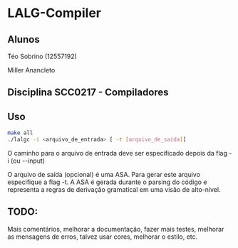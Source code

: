 # LALG-Compiler
## Alunos
Téo Sobrino (12557192)
 
Miller Anancleto

## Disciplina SCC0217 - Compiladores
## Uso 

```bash
make all
./lalgc -i <arquivo_de_entrada> [ -t [arquivo_de_saída]] 
```
O caminho para o arquivo de entrada deve ser especificado depois da flag -i (ou --input)

O arquivo de saída (opcional) é uma ASA. Para gerar este arquivo especifique a flag -t.
A ASA é gerada durante o parsing do código e representa a regras de derivação gramatical em uma visão de alto-nível.

## TODO:
Mais comentários, melhorar a documentação, fazer mais testes, melhorar as mensagens de erros, talvez usar cores, melhorar o estilo, etc.
